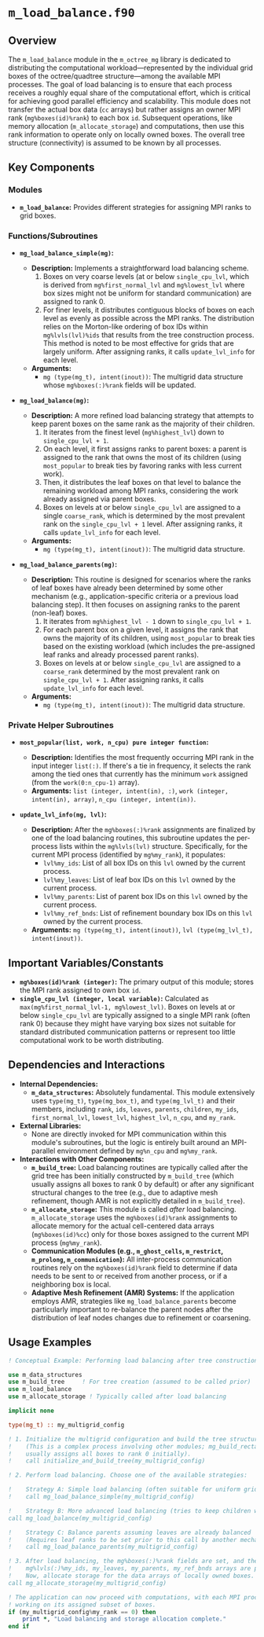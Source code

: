 # `m_load_balance.f90`

## Overview

The `m_load_balance` module in the `m_octree_mg` library is dedicated to distributing the computational workload—represented by the individual grid boxes of the octree/quadtree structure—among the available MPI processes. The goal of load balancing is to ensure that each process receives a roughly equal share of the computational effort, which is critical for achieving good parallel efficiency and scalability. This module does not transfer the actual box data (`cc` arrays) but rather assigns an owner MPI rank (`mg%boxes(id)%rank`) to each box `id`. Subsequent operations, like memory allocation (`m_allocate_storage`) and computations, then use this rank information to operate only on locally owned boxes. The overall tree structure (connectivity) is assumed to be known by all processes.

## Key Components

### Modules

- **`m_load_balance`:** Provides different strategies for assigning MPI ranks to grid boxes.

### Functions/Subroutines

- **`mg_load_balance_simple(mg)`:**
  - **Description:** Implements a straightforward load balancing scheme.
    1.  Boxes on very coarse levels (at or below `single_cpu_lvl`, which is derived from `mg%first_normal_lvl` and `mg%lowest_lvl` where box sizes might not be uniform for standard communication) are assigned to rank 0.
    2.  For finer levels, it distributes contiguous blocks of boxes on each level as evenly as possible across the MPI ranks. The distribution relies on the Morton-like ordering of box IDs within `mg%lvls(lvl)%ids` that results from the tree construction process.
    This method is noted to be most effective for grids that are largely uniform. After assigning ranks, it calls `update_lvl_info` for each level.
  - **Arguments:**
    - `mg (type(mg_t), intent(inout))`: The multigrid data structure whose `mg%boxes(:)%rank` fields will be updated.

- **`mg_load_balance(mg)`:**
  - **Description:** A more refined load balancing strategy that attempts to keep parent boxes on the same rank as the majority of their children.
    1.  It iterates from the finest level (`mg%highest_lvl`) down to `single_cpu_lvl + 1`.
    2.  On each level, it first assigns ranks to parent boxes: a parent is assigned to the rank that owns the most of its children (using `most_popular` to break ties by favoring ranks with less current work).
    3.  Then, it distributes the leaf boxes on that level to balance the remaining workload among MPI ranks, considering the work already assigned via parent boxes.
    4.  Boxes on levels at or below `single_cpu_lvl` are assigned to a single `coarse_rank`, which is determined by the most prevalent rank on the `single_cpu_lvl + 1` level.
    After assigning ranks, it calls `update_lvl_info` for each level.
  - **Arguments:**
    - `mg (type(mg_t), intent(inout))`: The multigrid data structure.

- **`mg_load_balance_parents(mg)`:**
  - **Description:** This routine is designed for scenarios where the ranks of leaf boxes have already been determined by some other mechanism (e.g., application-specific criteria or a previous load balancing step). It then focuses on assigning ranks to the parent (non-leaf) boxes.
    1.  It iterates from `mg%highest_lvl - 1` down to `single_cpu_lvl + 1`.
    2.  For each parent box on a given level, it assigns the rank that owns the majority of its children, using `most_popular` to break ties based on the existing workload (which includes the pre-assigned leaf ranks and already processed parent ranks).
    3.  Boxes on levels at or below `single_cpu_lvl` are assigned to a `coarse_rank` determined by the most prevalent rank on `single_cpu_lvl + 1`.
    After assigning ranks, it calls `update_lvl_info` for each level.
  - **Arguments:**
    - `mg (type(mg_t), intent(inout))`: The multigrid data structure.

### Private Helper Subroutines

- **`most_popular(list, work, n_cpu) pure integer function`:**
  - **Description:** Identifies the most frequently occurring MPI rank in the input integer `list(:)`. If there's a tie in frequency, it selects the rank among the tied ones that currently has the minimum `work` assigned (from the `work(0:n_cpu-1)` array).
  - **Arguments:** `list (integer, intent(in), :)`, `work (integer, intent(in), array)`, `n_cpu (integer, intent(in))`.

- **`update_lvl_info(mg, lvl)`:**
  - **Description:** After the `mg%boxes(:)%rank` assignments are finalized by one of the load balancing routines, this subroutine updates the per-process lists within the `mg%lvls(lvl)` structure. Specifically, for the current MPI process (identified by `mg%my_rank`), it populates:
    - `lvl%my_ids`: List of all box IDs on this `lvl` owned by the current process.
    - `lvl%my_leaves`: List of leaf box IDs on this `lvl` owned by the current process.
    - `lvl%my_parents`: List of parent box IDs on this `lvl` owned by the current process.
    - `lvl%my_ref_bnds`: List of refinement boundary box IDs on this `lvl` owned by the current process.
  - **Arguments:** `mg (type(mg_t), intent(inout))`, `lvl (type(mg_lvl_t), intent(inout))`.

## Important Variables/Constants

- **`mg%boxes(id)%rank (integer)`:** The primary output of this module; stores the MPI rank assigned to own box `id`.
- **`single_cpu_lvl (integer, local variable)`:** Calculated as `max(mg%first_normal_lvl-1, mg%lowest_lvl)`. Boxes on levels at or below `single_cpu_lvl` are typically assigned to a single MPI rank (often rank 0) because they might have varying box sizes not suitable for standard distributed communication patterns or represent too little computational work to be worth distributing.

## Dependencies and Interactions

- **Internal Dependencies:**
  - **`m_data_structures`:** Absolutely fundamental. This module extensively uses `type(mg_t)`, `type(mg_box_t)`, and `type(mg_lvl_t)` and their members, including `rank`, `ids`, `leaves`, `parents`, `children`, `my_ids`, `first_normal_lvl`, `lowest_lvl`, `highest_lvl`, `n_cpu`, and `my_rank`.
- **External Libraries:**
  - None are directly invoked for MPI communication within this module's subroutines, but the logic is entirely built around an MPI-parallel environment defined by `mg%n_cpu` and `mg%my_rank`.
- **Interactions with Other Components:**
  - **`m_build_tree`:** Load balancing routines are typically called after the grid tree has been initially constructed by `m_build_tree` (which usually assigns all boxes to rank 0 by default) or after any significant structural changes to the tree (e.g., due to adaptive mesh refinement, though AMR is not explicitly detailed in `m_build_tree`).
  - **`m_allocate_storage`:** This module is called *after* load balancing. `m_allocate_storage` uses the `mg%boxes(id)%rank` assignments to allocate memory for the actual cell-centered data arrays (`mg%boxes(id)%cc`) only for those boxes assigned to the current MPI process (`mg%my_rank`).
  - **Communication Modules (e.g., `m_ghost_cells`, `m_restrict`, `m_prolong`, `m_communication`):** All inter-process communication routines rely on the `mg%boxes(id)%rank` field to determine if data needs to be sent to or received from another process, or if a neighboring box is local.
  - **Adaptive Mesh Refinement (AMR) Systems:** If the application employs AMR, strategies like `mg_load_balance_parents` become particularly important to re-balance the parent nodes after the distribution of leaf nodes changes due to refinement or coarsening.

## Usage Examples

```fortran
! Conceptual Example: Performing load balancing after tree construction.

use m_data_structures
use m_build_tree     ! For tree creation (assumed to be called prior)
use m_load_balance
use m_allocate_storage ! Typically called after load balancing

implicit none

type(mg_t) :: my_multigrid_config

! 1. Initialize the multigrid configuration and build the tree structure.
!    (This is a complex process involving other modules; mg_build_rectangle
!    usually assigns all boxes to rank 0 initially).
!    call initialize_and_build_tree(my_multigrid_config)

! 2. Perform load balancing. Choose one of the available strategies:

!    Strategy A: Simple load balancing (often suitable for uniform grids)
!    call mg_load_balance_simple(my_multigrid_config)

!    Strategy B: More advanced load balancing (tries to keep children with parents)
call mg_load_balance(my_multigrid_config)

!    Strategy C: Balance parents assuming leaves are already balanced
!    (Requires leaf ranks to be set prior to this call by another mechanism)
!    call mg_load_balance_parents(my_multigrid_config)

! 3. After load balancing, the mg%boxes(:)%rank fields are set, and the
!    mg%lvls(:)%my_ids, my_leaves, my_parents, my_ref_bnds arrays are populated.
!    Now, allocate storage for the data arrays of locally owned boxes.
call mg_allocate_storage(my_multigrid_config)

! The application can now proceed with computations, with each MPI process
! working on its assigned subset of boxes.
if (my_multigrid_config%my_rank == 0) then
    print *, "Load balancing and storage allocation complete."
end if
```
